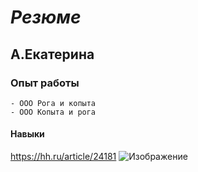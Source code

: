 # *Резюме*
## **А.Екатерина**

### Опыт работы
    - ООО Рога и копыта
    - ООО Копыта и рога
#### Навыки
<https://hh.ru/article/24181>
![Изображение]([https://www.pinterest.com/veralushnikova/%D0%BA%D1%80%D0%B0%D1%81%D0%B8%D0%B2%D1%8B%D0%B5-%D0%BA%D0%B0%D1%80%D1%82%D0%B8%D0%BD%D0%BA%D0%B8/](https://img.freepik.com/free-photo/young-smiling-blonde-russian-girl-holds-phone-and-looks-at-credit-card_141793-96238.jpg)https://img.freepik.com/free-photo/young-smiling-blonde-russian-girl-holds-phone-and-looks-at-credit-card_141793-96238.jpg)
